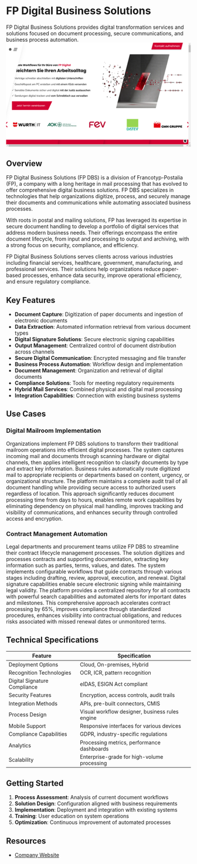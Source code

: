 
# FP Digital Business Solutions

FP Digital Business Solutions provides digital transformation services and solutions focused on document processing, secure communications, and business process automation.
![FP Digital Business Solutions](assets\fp-digital-business-solutions.png)

## Overview

FP Digital Business Solutions (FP DBS) is a division of Francotyp-Postalia (FP), a company with a long heritage in mail processing that has evolved to offer comprehensive digital business solutions. FP DBS specializes in technologies that help organizations digitize, process, and securely manage their documents and communications while automating associated business processes.

With roots in postal and mailing solutions, FP has leveraged its expertise in secure document handling to develop a portfolio of digital services that address modern business needs. Their offerings encompass the entire document lifecycle, from input and processing to output and archiving, with a strong focus on security, compliance, and efficiency.

FP Digital Business Solutions serves clients across various industries including financial services, healthcare, government, manufacturing, and professional services. Their solutions help organizations reduce paper-based processes, enhance data security, improve operational efficiency, and ensure regulatory compliance.

## Key Features

- **Document Capture**: Digitization of paper documents and ingestion of electronic documents
- **Data Extraction**: Automated information retrieval from various document types
- **Digital Signature Solutions**: Secure electronic signing capabilities
- **Output Management**: Centralized control of document distribution across channels
- **Secure Digital Communication**: Encrypted messaging and file transfer
- **Business Process Automation**: Workflow design and implementation
- **Document Management**: Organization and retrieval of digital documents
- **Compliance Solutions**: Tools for meeting regulatory requirements
- **Hybrid Mail Services**: Combined physical and digital mail processing
- **Integration Capabilities**: Connection with existing business systems

## Use Cases

### Digital Mailroom Implementation

Organizations implement FP DBS solutions to transform their traditional mailroom operations into efficient digital processes. The system captures incoming mail and documents through scanning hardware or digital channels, then applies intelligent recognition to classify documents by type and extract key information. Business rules automatically route digitized mail to appropriate recipients or departments based on content, urgency, or organizational structure. The platform maintains a complete audit trail of all document handling while providing secure access to authorized users regardless of location. This approach significantly reduces document processing time from days to hours, enables remote work capabilities by eliminating dependency on physical mail handling, improves tracking and visibility of communications, and enhances security through controlled access and encryption.

### Contract Management Automation

Legal departments and procurement teams utilize FP DBS to streamline their contract lifecycle management processes. The solution digitizes and processes contracts and supporting documentation, extracting key information such as parties, terms, values, and dates. The system implements configurable workflows that guide contracts through various stages including drafting, review, approval, execution, and renewal. Digital signature capabilities enable secure electronic signing while maintaining legal validity. The platform provides a centralized repository for all contracts with powerful search capabilities and automated alerts for important dates and milestones. This comprehensive approach accelerates contract processing by 65%, improves compliance through standardized procedures, enhances visibility into contractual obligations, and reduces risks associated with missed renewal dates or unmonitored terms.

## Technical Specifications

| Feature | Specification |
|---------|---------------|
| Deployment Options | Cloud, On-premises, Hybrid |
| Recognition Technologies | OCR, ICR, pattern recognition |
| Digital Signature Compliance | eIDAS, ESIGN Act compliant |
| Security Features | Encryption, access controls, audit trails |
| Integration Methods | APIs, pre-built connectors, CMIS |
| Process Design | Visual workflow designer, business rules engine |
| Mobile Support | Responsive interfaces for various devices |
| Compliance Capabilities | GDPR, industry-specific regulations |
| Analytics | Processing metrics, performance dashboards |
| Scalability | Enterprise-grade for high-volume processing |

## Getting Started

1. **Process Assessment**: Analysis of current document workflows
2. **Solution Design**: Configuration aligned with business requirements
3. **Implementation**: Deployment and integration with existing systems
4. **Training**: User education on system operations
5. **Optimization**: Continuous improvement of automated processes

## Resources

- [Company Website](https://www.fp-dbs.com/)

